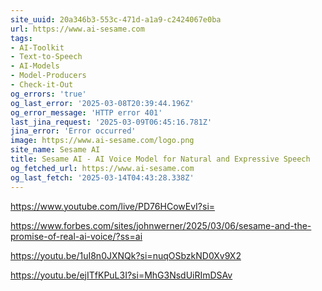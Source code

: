 ```yaml
---
site_uuid: 20a346b3-553c-471d-a1a9-c2424067e0ba
url: https://www.ai-sesame.com
tags:
- AI-Toolkit
- Text-to-Speech
- AI-Models
- Model-Producers
- Check-it-Out
og_errors: 'true'
og_last_error: '2025-03-08T20:39:44.196Z'
og_error_message: 'HTTP error 401'
last_jina_request: '2025-03-09T06:45:16.781Z'
jina_error: 'Error occurred'
image: https://www.ai-sesame.com/logo.png
site_name: Sesame AI
title: Sesame AI - AI Voice Model for Natural and Expressive Speech
og_fetched_url: https://www.ai-sesame.com
og_last_fetch: '2025-03-14T04:43:28.338Z'
---
```

https://www.youtube.com/live/PD76HCowEvI?si=

https://www.forbes.com/sites/johnwerner/2025/03/06/sesame-and-the-promise-of-real-ai-voice/?ss=ai

https://youtu.be/1uI8n0JXNQk?si=nuqOSbzkND0Xv9X2

https://youtu.be/ejITfKPuL3I?si=MhG3NsdUiRImDSAv
